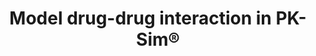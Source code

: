 ---
title:  "Model drug-drug interaction in PK-Sim®"
description: "You will learn in this video how to setup a fully mechanistic drug-drug interaction model in PK-Sim®" 
full_url: "http://www.systems-biology.com/uploads/pics/DDI.mp4"  
icon: film
---